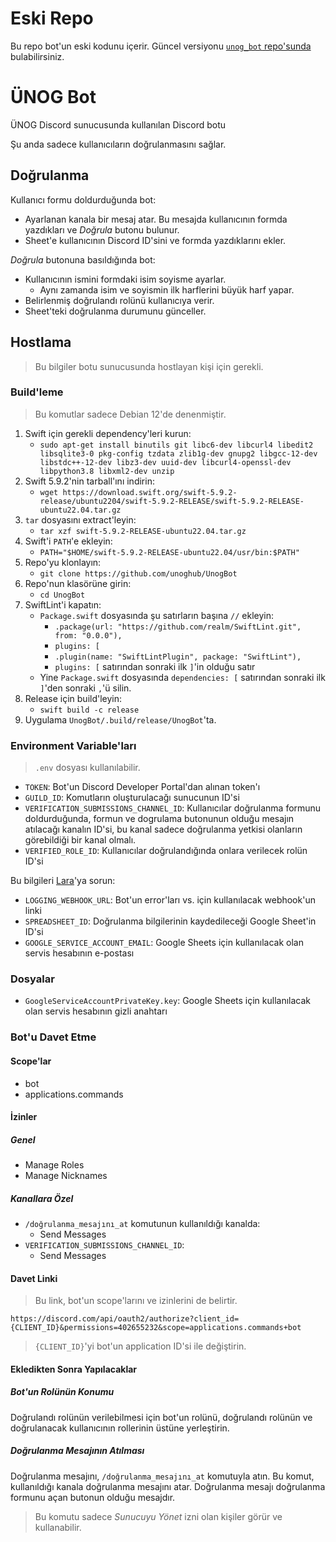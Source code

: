 # Eski Repo

Bu repo bot'un eski kodunu içerir. Güncel versiyonu [`unog_bot` repo'sunda](https://github.com/unoghub/unog_bot) bulabilirsiniz.

# ÜNOG Bot

ÜNOG Discord sunucusunda kullanılan Discord botu

Şu anda sadece kullanıcıların doğrulanmasını sağlar.

## Doğrulanma

Kullanıcı formu doldurduğunda bot:
- Ayarlanan kanala bir mesaj atar. Bu mesajda kullanıcının formda yazdıkları ve _Doğrula_ butonu bulunur.
- Sheet'e kullanıcının Discord ID'sini ve formda yazdıklarını ekler.

_Doğrula_ butonuna basıldığında bot:
- Kullanıcının ismini formdaki isim soyisme ayarlar.
    - Aynı zamanda isim ve soyismin ilk harflerini büyük harf yapar.
- Belirlenmiş doğrulandı rolünü kullanıcıya verir.
- Sheet'teki doğrulanma durumunu günceller.

## Hostlama

> Bu bilgiler botu sunucusunda hostlayan kişi için gerekli.

### Build'leme

> Bu komutlar sadece Debian 12'de denenmiştir.

1. Swift için gerekli dependency'leri kurun:
    - `sudo apt-get install binutils git libc6-dev libcurl4 libedit2 libsqlite3-0 pkg-config tzdata zlib1g-dev gnupg2 libgcc-12-dev libstdc++-12-dev libz3-dev uuid-dev libcurl4-openssl-dev libpython3.8 libxml2-dev unzip`
2. Swift 5.9.2'nin tarball'ını indirin:
    - `wget https://download.swift.org/swift-5.9.2-release/ubuntu2204/swift-5.9.2-RELEASE/swift-5.9.2-RELEASE-ubuntu22.04.tar.gz`
3. `tar` dosyasını extract'leyin:
    - `tar xzf swift-5.9.2-RELEASE-ubuntu22.04.tar.gz`
4. Swift'i `PATH`'e ekleyin:
    - `PATH="$HOME/swift-5.9.2-RELEASE-ubuntu22.04/usr/bin:$PATH"`
5. Repo'yu klonlayın:
    - `git clone https://github.com/unoghub/UnogBot`
6. Repo'nun klasörüne girin:
    - `cd UnogBot`
7. SwiftLint'i kapatın:
    - `Package.swift` dosyasında şu satırların başına `//` ekleyin:
        - `.package(url: "https://github.com/realm/SwiftLint.git", from: "0.0.0"),`
        - `plugins: [`
        - `.plugin(name: "SwiftLintPlugin", package: "SwiftLint"),`
        - `plugins: [` satırından sonraki ilk `]`'in olduğu satır
    - Yine `Package.swift` dosyasında `dependencies: [` satırından sonraki ilk `]`'den sonraki `,`'ü silin.
8. Release için build'leyin:
    - `swift build -c release`
9. Uygulama `UnogBot/.build/release/UnogBot`'ta.

### Environment Variable'ları

> `.env` dosyası kullanılabilir.

- `TOKEN`: Bot'un Discord Developer Portal'dan alınan token'ı
- `GUILD_ID`: Komutların oluşturulacağı sunucunun ID'si
- `VERIFICATION_SUBMISSIONS_CHANNEL_ID`: Kullanıcılar doğrulanma formunu doldurduğunda, formun ve dogrulama butonunun olduğu mesajın atılacağı kanalın ID'si, bu kanal sadece doğrulanma yetkisi olanların görebildiği bir kanal olmalı.
- `VERIFIED_ROLE_ID`: Kullanıcılar doğrulandığında onlara verilecek rolün ID'si

Bu bilgileri [Lara](https://lara.lv)'ya sorun:
- `LOGGING_WEBHOOK_URL`: Bot'un error'ları vs. için kullanılacak webhook'un linki
- `SPREADSHEET_ID`: Doğrulanma bilgilerinin kaydedileceği Google Sheet'in ID'si
- `GOOGLE_SERVICE_ACCOUNT_EMAIL`: Google Sheets için kullanılacak olan servis hesabının e-postası

### Dosyalar

- `GoogleServiceAccountPrivateKey.key`: Google Sheets için kullanılacak olan servis hesabının gizli anahtarı

### Bot'u Davet Etme

#### Scope'lar

- bot
- applications.commands

#### İzinler

##### Genel

- Manage Roles
- Manage Nicknames

##### Kanallara Özel

- `/doğrulanma_mesajını_at` komutunun kullanıldığı kanalda:
    - Send Messages
- `VERIFICATION_SUBMISSIONS_CHANNEL_ID`:
    - Send Messages

#### Davet Linki

> Bu link, bot'un scope'larını ve izinlerini de belirtir.

`https://discord.com/api/oauth2/authorize?client_id={CLIENT_ID}&permissions=402655232&scope=applications.commands+bot`

> `{CLIENT_ID}`'yi bot'un application ID'si ile değiştirin.

#### Ekledikten Sonra Yapılacaklar

##### Bot'un Rolünün Konumu

Doğrulandı rolünün verilebilmesi için bot'un rolünü, doğrulandı rolünün ve doğrulanacak kullanıcının rollerinin üstüne yerleştirin.

##### Doğrulanma Mesajının Atılması

Doğrulanma mesajını, `/doğrulanma_mesajını_at` komutuyla atın. Bu komut, kullanıldığı kanala doğrulanma mesajını atar. Doğrulanma mesajı doğrulanma formunu açan butonun olduğu mesajdır.

> Bu komutu sadece _Sunucuyu Yönet_ izni olan kişiler görür ve kullanabilir.
